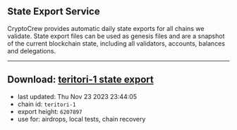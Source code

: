 ## State Export Service
CryptoCrew provides automatic daily state exports for all chains we validate. State export files can be used as genesis files and are a snapshot of the current blockchain state, including all validators, accounts, balances and delegations.

---
**Download: [teritori-1 state export](https://dl.ccvalidators.com/SERVICE/teritori/teritori-1_export_6207897.json)**
---

- last updated: Thu Nov 23 2023 23:44:05
- chain id: `teritori-1`
- export height: `6207897`
- use for: airdrops, local tests, chain recovery
